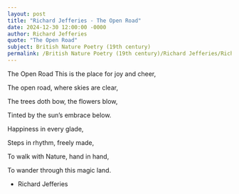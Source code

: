 ```yaml
---
layout: post
title: "Richard Jefferies - The Open Road"
date: 2024-12-30 12:00:00 -0000
author: Richard Jefferies
quote: "The Open Road"
subject: British Nature Poetry (19th century)
permalink: /British Nature Poetry (19th century)/Richard Jefferies/Richard Jefferies - The Open Road
---
```


The Open Road
This is the place for joy and cheer,

The open road, where skies are clear,

The trees doth bow, the flowers blow,

Tinted by the sun’s embrace below.

Happiness in every glade,

Steps in rhythm, freely made,

To walk with Nature, hand in hand,

To wander through this magic land.

- Richard Jefferies
